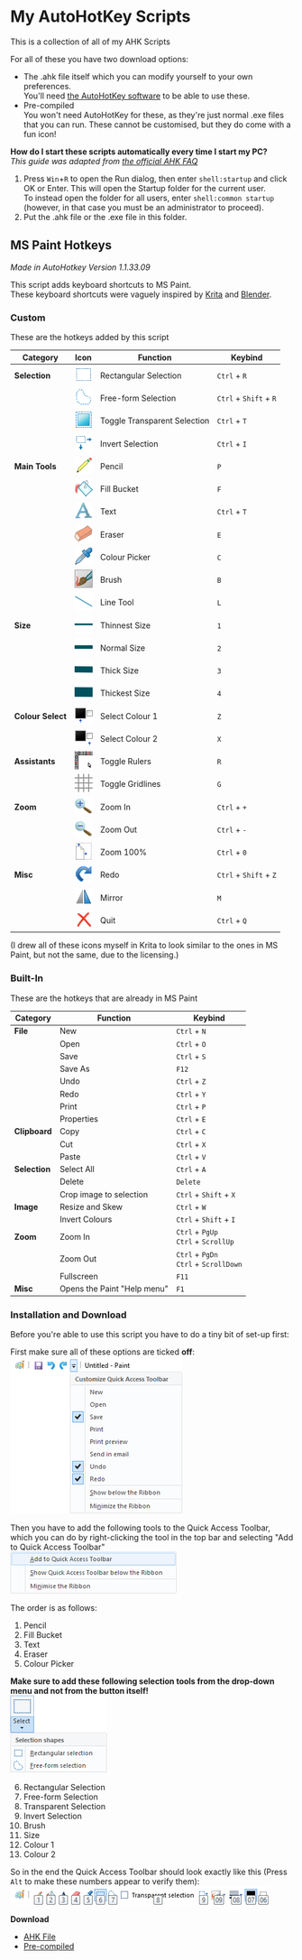 # My AutoHotKey Scripts
This is a collection of all of my AHK Scripts

For all of these you have two download options:
- The .ahk file itself which you can modify yourself to your own preferences.\
You'll need [the AutoHotKey software](https://www.autohotkey.com/) to be able to use these.
- Pre-compiled\
You won't need AutoHotKey for these, as they're just normal .exe files that you can run. These cannot be customised, but they do come with a fun icon!

**How do I start these scripts automatically every time I start my PC?**\
*This guide was adapted from [the official AHK FAQ](https://www.autohotkey.com/docs/FAQ.htm#Startup)*
1. Press `Win`+`R` to open the Run dialog, then enter `shell:startup` and click OK or Enter. This will open the Startup folder for the current user.\
To instead open the folder for all users, enter `shell:common startup` (however, in that case you must be an administrator to proceed).
2. Put the .ahk file or the .exe file in this folder.


## MS Paint Hotkeys
*Made in AutoHotkey Version 1.1.33.09*

This script adds keyboard shortcuts to MS Paint.\
These keyboard shortcuts were vaguely inspired by [Krita](https://krita.org/) and [Blender](https://blender.org/).

### Custom
These are the hotkeys added by this script

Category | Icon | Function | Keybind
--- | --- | --- | ---
**Selection** | ![](.github/readme-images/mspaint/sel-rect.png)| Rectangular Selection | `Ctrl` + `R`
&nbsp; | ![](.github/readme-images/mspaint/sel-free.png)| Free-form Selection | `Ctrl` + `Shift` + `R`
&nbsp; | ![](.github/readme-images/mspaint/sel-transp.png)| Toggle Transparent Selection | `Ctrl` + `T`
&nbsp; | ![](.github/readme-images/mspaint/sel-inv.png)| Invert Selection | `Ctrl` + `I`
**Main Tools** | ![](.github/readme-images/mspaint/main-pencil.png)| Pencil | `P`
&nbsp; | ![](.github/readme-images/mspaint/main-fill.png)| Fill Bucket | `F`
&nbsp; | ![](.github/readme-images/mspaint/main-text.png)| Text | `Ctrl` + `T`
&nbsp; | ![](.github/readme-images/mspaint/main-eraser.png)| Eraser | `E`
&nbsp; | ![](.github/readme-images/mspaint/main-picker.png)| Colour Picker | `C`
&nbsp; | ![](.github/readme-images/mspaint/main-brush.png)| Brush | `B`
&nbsp; | ![](.github/readme-images/mspaint/main-line.png)| Line Tool | `L`
**Size** | ![](.github/readme-images/mspaint/size-1.png)| Thinnest Size | `1`
&nbsp; | ![](.github/readme-images/mspaint/size-2.png)| Normal Size | `2`
&nbsp; | ![](.github/readme-images/mspaint/size-3.png)| Thick Size | `3`
&nbsp; | ![](.github/readme-images/mspaint/size-4.png)| Thickest Size | `4`
**Colour Select** | ![](.github/readme-images/mspaint/col-1.png)| Select Colour 1 | `Z`
&nbsp; | ![](.github/readme-images/mspaint/col-2.png)| Select Colour 2 | `X`
**Assistants** | ![](.github/readme-images/mspaint/assist-rulers.png)| Toggle Rulers | `R`
&nbsp; | ![](.github/readme-images/mspaint/assist-gridline.png)| Toggle Gridlines | `G`
**Zoom** | ![](.github/readme-images/mspaint/zoom-in.png)| Zoom In | `Ctrl` + `+`
&nbsp; | ![](.github/readme-images/mspaint/zoom-out.png)| Zoom Out | `Ctrl` + `-`
&nbsp; | ![](.github/readme-images/mspaint/zoom-100.png)| Zoom 100% | `Ctrl` + `0`
**Misc** | ![](.github/readme-images/mspaint/misc-redo.png)| Redo | `Ctrl` + `Shift` + `Z`
&nbsp; | ![](.github/readme-images/mspaint/misc-mirror.png)| Mirror | `M`
&nbsp; | ![](.github/readme-images/mspaint/misc-quit.png)| Quit | `Ctrl` + `Q`

(I drew all of these icons myself in Krita to look similar to the ones in MS Paint, but not the same, due to the licensing.)

### Built-In
These are the hotkeys that are already in MS Paint

Category | Function | Keybind
--- | --- | ---
**File** | New | `Ctrl` + `N`
&nbsp; | Open | `Ctrl` + `O`
&nbsp; | Save | `Ctrl` + `S`
&nbsp; | Save As | `F12`
&nbsp; | Undo | `Ctrl` + `Z`
&nbsp; | Redo | `Ctrl` + `Y`
&nbsp; | Print | `Ctrl` + `P`
&nbsp; | Properties | `Ctrl` + `E`
**Clipboard** | Copy | `Ctrl` + `C`
&nbsp; | Cut | `Ctrl` + `X`
&nbsp; | Paste | `Ctrl` + `V`
**Selection** | Select All | `Ctrl` + `A`
&nbsp; | Delete | `Delete`
&nbsp; | Crop image to selection| `Ctrl` + `Shift` + `X`
**Image** | Resize and Skew | `Ctrl` + `W`
&nbsp; | Invert Colours | `Ctrl` + `Shift` + `I`
**Zoom** | Zoom In | `Ctrl` + `PgUp` <br/> `Ctrl` + `ScrollUp`
&nbsp; | Zoom Out | `Ctrl` + `PgDn` <br/> `Ctrl` + `ScrollDown`
&nbsp; | Fullscreen | `F11`
**Misc** | Opens the Paint "Help menu" | `F1`

### Installation and Download
Before you're able to use this script you have to do a tiny bit of set-up first:

First make sure all of these options are ticked **off**:\
![](.github/readme-images/mspaint/qatoolbarfirst.png)

Then you have to add the following tools to the Quick Access Toolbar, which you can do by right-clicking the tool in the top bar and selecting "Add to Quick Access Toolbar"\
![](.github/readme-images/mspaint/qatoolbaradd.png)

The order is as follows:
1. Pencil
2. Fill Bucket
3. Text
4. Eraser
5. Colour Picker

**Make sure to add these following selection tools from the drop-down menu and not from the button itself!**\
![](.github/readme-images/mspaint/qatoolbarsel.png)

6. Rectangular Selection
7. Free-form Selection
8. Transparent Selection
9. Invert Selection
10. Brush
11. Size
12. Colour 1
13. Colour 2

So in the end the Quick Access Toolbar should look exactly like this (Press `Alt` to make these numbers appear to verify them):\
![](.github/readme-images/mspaint/qatoolbarfinal.png)

**Download**
- [AHK File](https://raw.githubusercontent.com/TechnicJelle/My-AutoHotKey-Scripts/main/MS%20Paint%20Hotkeys.ahk)
- [Pre-compiled](https://github.com/TechnicJelle/My-AutoHotKey-Scripts/releases/download/v1.0.0/MS_Paint_Hotkeys.exe)
